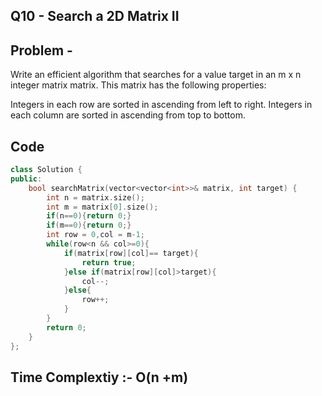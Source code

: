 ## Q10 - Search a 2D Matrix II

## Problem -
Write an efficient algorithm that searches for a value target in an m x n integer matrix matrix. This matrix has the following properties:

Integers in each row are sorted in ascending from left to right.
Integers in each column are sorted in ascending from top to bottom.
## Code
```cpp
class Solution {
public:
    bool searchMatrix(vector<vector<int>>& matrix, int target) {
        int n = matrix.size();
        int m = matrix[0].size();
        if(n==0){return 0;}
        if(m==0){return 0;}
        int row = 0,col = m-1;
        while(row<n && col>=0){
            if(matrix[row][col]== target){
                return true;
            }else if(matrix[row][col]>target){
                col--;
            }else{
                row++;
            }
        }
        return 0;
    }
};
```
## Time Complextiy :- O(n +m) 